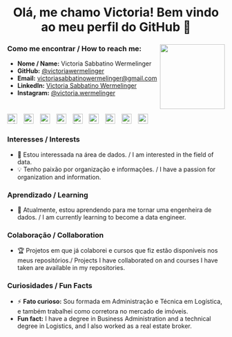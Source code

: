 <br clear="both">

<h1 align="center">Olá, me chamo Victoria! Bem vindo ao meu perfil do GitHub 👋</h1>

###

<img align="right" height="150" src="https://user-images.githubusercontent.com/74038190/216656993-2f7ade25-348a-4925-95a8-fba437ed9bcd.gif"  />


### Como me encontrar / How to reach me:
- **Nome / Name:** Victoria Sabbatino Wermelinger
- **GitHub:** [@victoriawermelinger](https://github.com/victoriawermelinger)
- **Email:** [victoriasabbatinowermelinger@gmail.com](mailto:victoriasabbatinowermelinger@gmail.com)
- **LinkedIn:** [Victoria Sabbatino Wermelinger](https://www.linkedin.com/in/victoria-sabbatino-wermelinger-6b582247/)
- **Instagram:** [@victoria.wermelinger](https://www.instagram.com/victoria.wermelinger)

###

<br clear="both">

<div align="left">
  <img src="https://cdn.jsdelivr.net/gh/devicons/devicon/icons/microsoftsqlserver/microsoftsqlserver-plain.svg" height="23" alt="microsoftsqlserver logo"  />
  <img width="7" />
  <img src="https://cdn.jsdelivr.net/gh/devicons/devicon/icons/mysql/mysql-original.svg" height="23" alt="mysql logo"  />
  <img width="7" />
  <img src="https://cdn.jsdelivr.net/gh/devicons/devicon/icons/postgresql/postgresql-original.svg" height="23" alt="postgresql logo"  />
  <img width="7" />
  <img src="https://cdn.jsdelivr.net/gh/devicons/devicon/icons/python/python-original.svg" height="23" alt="python logo"  />
  <img width="7" />
  <img src="https://cdn.jsdelivr.net/gh/devicons/devicon/icons/jupyter/jupyter-original.svg" height="23" alt="jupyter logo"  />
  <img width="7" />
  <img src="https://cdn.jsdelivr.net/gh/devicons/devicon/icons/pycharm/pycharm-original.svg" height="23" alt="pycharm logo"  />
  <img width="7" />
  <img src="https://cdn.jsdelivr.net/gh/devicons/devicon/icons/vscode/vscode-original.svg" height="23" alt="vscode logo"  />
  <img width="7" />
  <img src="https://cdn.jsdelivr.net/gh/devicons/devicon/icons/github/github-original.svg" height="23" alt="github logo"  />
  <img width="7" />
  <img src="https://cdn.jsdelivr.net/gh/devicons/devicon/icons/pandas/pandas-original.svg" height="23" alt="pandas logo"  />
</div>

###
### Interesses / Interests
- 👀 Estou interessada na área de dados. / I am interested in the field of data.
- 💡 Tenho paixão por organização e informações. / I have a passion for organization and information.

### Aprendizado / Learning
- 🌱 Atualmente, estou aprendendo para me tornar uma engenheira de dados. / I am currently learning to become a data engineer.

### Colaboração / Collaboration
- 🏆 Projetos em que já colaborei e cursos que fiz estão disponíveis nos meus repositórios./
   Projects I have collaborated on and courses I have taken are available in my repositories.

### Curiosidades / Fun Facts
- ⚡ **Fato curioso:** Sou formada em Administração e Técnica em Logística, e também trabalhei como corretora no mercado de imóveis. 
-  **Fun fact:** I have a degree in Business Administration and a technical degree in Logistics, and I also worked as a real estate broker.
